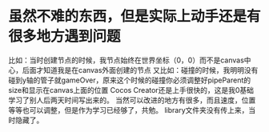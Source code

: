 # 虽然不难的东西，但是实际上动手还是有很多地方遇到问题
比如：当时创建节点的时候，我节点始终在世界坐标（0，0）而不是canvas中心，后面才知道我是在canvas外面创建的节点
又比如：碰撞的时候，我明明没有碰到y轴的管子就gameOver，原来这个时候的碰撞你必须调整好pipeParent的size和显示在canvas上面的位置
Cocos Creator还是上手很快的，这是我0基础学习了别人后两天时间写出来的。
当然可以改进的地方有很多，而且速度，位置等等也可以调整，但是作为学习已经够了，共勉。
library文件夹没有传上来，当时隐藏了。
